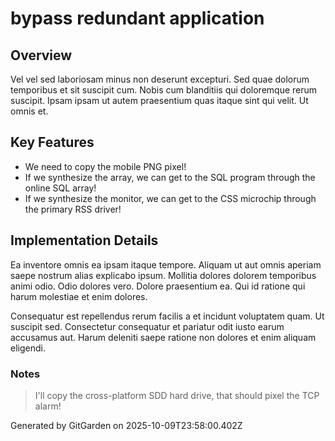 # bypass redundant application

## Overview
Vel vel sed laboriosam minus non deserunt excepturi. Sed quae dolorum temporibus et sit suscipit cum. Nobis cum blanditiis qui doloremque rerum suscipit. Ipsam ipsam ut autem praesentium quas itaque sint qui velit. Ut omnis et.

## Key Features
- We need to copy the mobile PNG pixel!
- If we synthesize the array, we can get to the SQL program through the online SQL array!
- If we synthesize the monitor, we can get to the CSS microchip through the primary RSS driver!

## Implementation Details
Ea inventore omnis ea ipsam itaque tempore. Aliquam ut aut omnis aperiam saepe nostrum alias explicabo ipsum. Mollitia dolores dolorem temporibus animi odio. Odio dolores vero. Dolore praesentium ea. Qui id ratione qui harum molestiae et enim dolores.
 Consequatur est repellendus rerum facilis a et incidunt voluptatem quam. Ut suscipit sed. Consectetur consequatur et pariatur odit iusto earum accusamus aut. Harum deleniti saepe ratione non dolores et enim aliquam eligendi.

### Notes
> I'll copy the cross-platform SDD hard drive, that should pixel the TCP alarm!

Generated by GitGarden on 2025-10-09T23:58:00.402Z